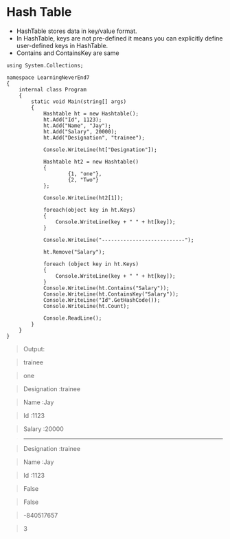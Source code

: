 # Hash Table

- HashTable stores data in key/value format.
- In HashTable, keys are not pre-defined it means you can explicitly define user-defined keys in HashTable.
- Contains and ContainsKey are same

```
using System.Collections;

namespace LearningNeverEnd7
{
    internal class Program
    {
        static void Main(string[] args)
        {
            Hashtable ht = new Hashtable();
            ht.Add("Id", 1123);
            ht.Add("Name", "Jay");
            ht.Add("Salary", 20000);
            ht.Add("Designation", "trainee");

            Console.WriteLine(ht["Designation"]);

            Hashtable ht2 = new Hashtable()
            {
                    {1, "one"},
                    {2, "Two"}
            };

            Console.WriteLine(ht2[1]);
            
            foreach(object key in ht.Keys)
            {
                Console.WriteLine(key + " " + ht[key]);
            }

            Console.WriteLine("---------------------------");

            ht.Remove("Salary");

            foreach (object key in ht.Keys)
            {
                Console.WriteLine(key + " " + ht[key]);
            }
            Console.WriteLine(ht.Contains("Salary"));
            Console.WriteLine(ht.ContainsKey("Salary"));
            Console.WriteLine("Id".GetHashCode());
            Console.WriteLine(ht.Count);

            Console.ReadLine();
        }
    }
}
```

> Output:

> trainee

> one

> Designation :trainee

> Name :Jay

> Id :1123

> Salary :20000

> ---------------------------

> Designation :trainee

> Name :Jay

> Id :1123

> False

> False

> -840517657

> 3